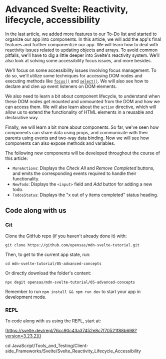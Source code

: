 # Advanced Svelte: Reactivity, lifecycle, accessibility

In the last article, we added more features to our To-Do list and started to organize our app into components. In this article, we will add the app's final features and further componentize our app. We will learn how to deal with reactivity issues related to updating objects and arrays. To avoid common pitfalls, we'll have to dig a little deeper into Svelte's reactivity system. We'll also look at solving some accessibility focus issues, and more besides.

We'll focus on some accessibility issues involving focus management. To do so, we'll utilize some techniques for accessing DOM nodes and executing methods like [`focus()`]() and [`select()`](). We will also see how to declare and clen up event listeners on DOM elements.

We also need to learn a bit about component lifecycle, to understand when these DOM nodes get mounted and unmounted from the DOM and how we can access them. We will also learn about the `action` directive, which will allow us to extend the functionality of HTML elements in a reusable and declarative way.

Finally, we will learn a bit more about components. So far, we've seen how components can share data using props, and communicate with their parents using events and two-way data binding. Now we will see how components can also expose methods and variables.

The following new components will be developed throughout the course of this article:

* `MoreActions`: Displays the *Check All* and *Remove Completed* buttons, and emits the corresponding events required to handle their functionality.
* `NewTodo`: Displays the `<input>` field and *Add* button for adding a new todo.
* `TodosStatus`: Displays the "x out of y items completed" status heading.

## Code along with us

### Git

Clone the GitHub repo (if you haven't already done it) with:
```
git clone https://github.com/opensas/mdn-svelte-tutorial.git
```
Then, to get to the current app state, run:
```
cd mdn-svelte-tutorial/05-advanced-concepts
```
Or directly download the folder's content:
```
npx degit opensas/mdn-svelte-tutorial/05-advanced-concepts
```
Remember to run `npm install && npm run dev` to start your app in development mode.

### REPL

To code along with us using the REPL, start at:

[https://svelte.dev/repl/76cc90c43a37452e8c7f70521f88b698?version=3.23.2]()











cd JavaScript/Tools_and_Testing/Client-side_Frameworks/Svelte/Svelte_Reactivity_Lifecycle_Accessibility